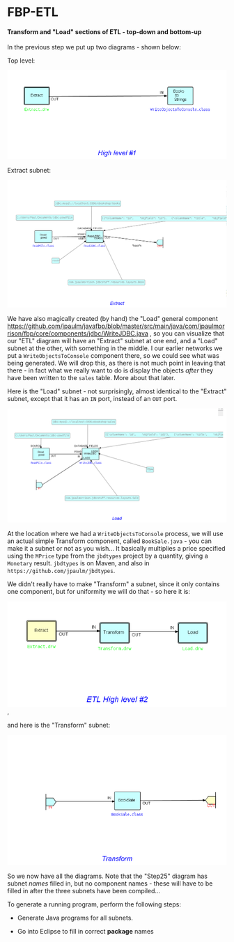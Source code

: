 FBP-ETL
=======

####  Transform and "Load" sections of ETL - top-down and bottom-up

In the previous step we put up two diagrams - shown below:

Top level:

![Level #1](https://github.com/jpaulm/fbp-etl/blob/master/src/main/java/com/jpaulmorrison/Step20/docs/Step20-1.png "Level #1")

Extract subnet:

![Extract](https://github.com/jpaulm/fbp-etl/blob/master/src/main/java/com/jpaulmorrison/Step20/docs/Extract.png "Extract")


We have also magically created (by hand) the "Load" general component https://github.com/jpaulm/javafbp/blob/master/src/main/java/com/jpaulmorrison/fbp/core/components/jdbc/WriteJDBC.java , so you can visualize that our "ETL" diagram will have an "Extract" subnet at one end, and a "Load" subnet at the other, with something in the middle.  I our earlier networks we put a `WriteObjectsToConsole` component there, so we could see what was being generated. We will drop this, as there is not much point in leaving that there - in fact what we really want to do is display the objects *after* they have been written to the `sales` table.  More about that later.

Here is the "Load" subnet - not surprisingly, almost identical to the "Extract" subnet, except that it has an `IN` port, instead of an `OUT` port.

![Load](https://github.com/jpaulm/fbp-etl/blob/master/src/main/java/com/jpaulmorrison/Step25/docs/Load.png "Load")


At the location where we had a `WriteObjectsToConsole` process, we will use an actual simple Transform component, called `BookSale.java` - you can make it a subnet or not as you wish...  It basically multiplies a price specified using the `MPrice` type from the `jbdtypes` project by a quantity, giving a `Monetary` result.  `jbdtypes` is on Maven, and also in `https://github.com/jpaulm/jbdtypes`.

We didn't really have to make "Transform" a subnet, since it only contains one component, but for uniformity we will do that - so here it is:

![High Level](https://github.com/jpaulm/fbp-etl/blob/master/src/main/java/com/jpaulmorrison/Step25/docs/Step25.png "Load") ,

and here is the "Transform" subnet:

![Transform](https://github.com/jpaulm/fbp-etl/blob/master/src/main/java/com/jpaulmorrison/Step25/docs/Transform.png "Load") 

So we now have all the diagrams.  Note that the "Step25" diagram has subnet *names* filled in, but no component names - these will have to be filled in after the three subnets have been compiled...  

To generate a running program, perform the following steps:

- Generate Java programs for all subnets.

- Go into Eclipse to fill in correct **package** names






